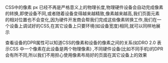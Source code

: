 CSS中的像素 px 已经不再是严格意义上的物理长度,物理硬件设备会自动完成像素的转换,即使设备不同,或者随着设备变得越来越精致,像素越来越高,我们页面元素的相对位置也不会变化,因为硬件开发商会帮我们完成这些像素转换工作,我们在一个设备上调试好的CSS,在其它设备上只要环境(如设备宽度)相同,就可以同样地展示  

查看设备的DPR属性可以知道CSS的像素和设备的像素之间的关系(如DRO 2.0 表示CSS 中一个像素在此设备是两个物理像素)
,不同硬件设备(比如不同手机)的DPR会有所不同,所以我们不用担心使用像素布局好的页面在其它设备上的效果  
